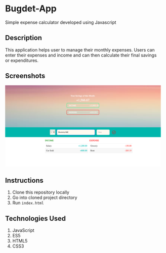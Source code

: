 # Bugdet-App
Simple expense calculator developed using Javascript

## Description
This application helps user to manage their monthly expenses. Users can enter their expenses and income and can then calculate their final savings or expenditures.

## Screenshots
![Add Description](/Screenshots/Add_Description.png)
## Instructions

1. Clone this repository locally
2. Go into cloned project directory
3. Run `index.html`

## Technologies Used

1. JavaScript
2. ES5
3. HTML5
4. CSS3
 
